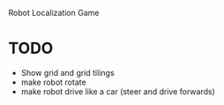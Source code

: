 Robot Localization Game





# TODO

- Show grid and grid tilings
- make robot rotate
- make robot drive like a car (steer and drive forwards)

